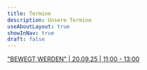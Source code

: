 ```yaml
---
title: Termine
description: Unsere Termine
useAboutLayout: true
showInNav: true
draft: false
---
```


["BEWEGT WERDEN" | 20.09.25 | 11:00 - 13:00](https://anahimontes.de/bewegt-werden)
